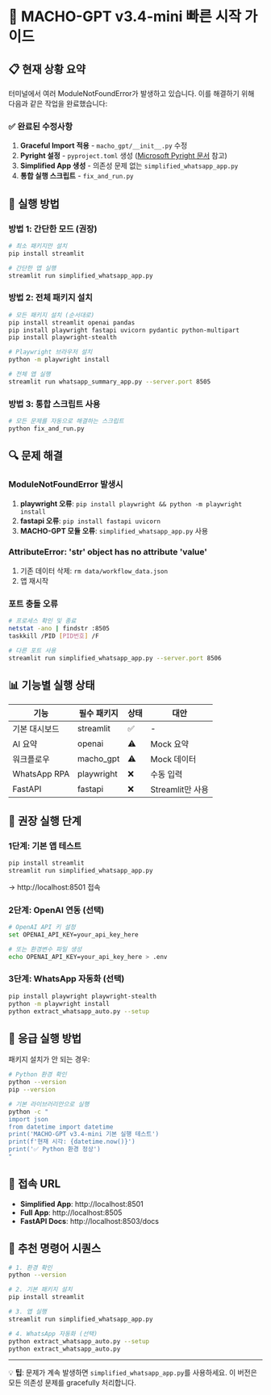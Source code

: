 # 🚀 MACHO-GPT v3.4-mini 빠른 시작 가이드

## 📋 현재 상황 요약
터미널에서 여러 ModuleNotFoundError가 발생하고 있습니다. 이를 해결하기 위해 다음과 같은 작업을 완료했습니다:

### ✅ 완료된 수정사항
1. **Graceful Import 적용** - `macho_gpt/__init__.py` 수정
2. **Pyright 설정** - `pyproject.toml` 생성 ([Microsoft Pyright 문서](https://github.com/microsoft/pyright/blob/main/docs/configuration.md#reportMissingImports) 참고)
3. **Simplified App 생성** - 의존성 문제 없는 `simplified_whatsapp_app.py`
4. **통합 실행 스크립트** - `fix_and_run.py`

## 🔧 실행 방법

### 방법 1: 간단한 모드 (권장)
```bash
# 최소 패키지만 설치
pip install streamlit

# 간단한 앱 실행
streamlit run simplified_whatsapp_app.py
```

### 방법 2: 전체 패키지 설치
```bash
# 모든 패키지 설치 (순서대로)
pip install streamlit openai pandas
pip install playwright fastapi uvicorn pydantic python-multipart
pip install playwright-stealth

# Playwright 브라우저 설치
python -m playwright install

# 전체 앱 실행
streamlit run whatsapp_summary_app.py --server.port 8505
```

### 방법 3: 통합 스크립트 사용
```bash
# 모든 문제를 자동으로 해결하는 스크립트
python fix_and_run.py
```

## 🔍 문제 해결

### ModuleNotFoundError 발생시
1. **playwright 오류**: `pip install playwright && python -m playwright install`
2. **fastapi 오류**: `pip install fastapi uvicorn`
3. **MACHO-GPT 모듈 오류**: `simplified_whatsapp_app.py` 사용

### AttributeError: 'str' object has no attribute 'value'
1. 기존 데이터 삭제: `rm data/workflow_data.json`
2. 앱 재시작

### 포트 충돌 오류
```bash
# 프로세스 확인 및 종료
netstat -ano | findstr :8505
taskkill /PID [PID번호] /F

# 다른 포트 사용
streamlit run simplified_whatsapp_app.py --server.port 8506
```

## 📊 기능별 실행 상태

| 기능 | 필수 패키지 | 상태 | 대안 |
|------|-------------|------|------|
| 기본 대시보드 | streamlit | ✅ | - |
| AI 요약 | openai | ⚠️ | Mock 요약 |
| 워크플로우 | macho_gpt | ⚠️ | Mock 데이터 |
| WhatsApp RPA | playwright | ❌ | 수동 입력 |
| FastAPI | fastapi | ❌ | Streamlit만 사용 |

## 🎯 권장 실행 단계

### 1단계: 기본 앱 테스트
```bash
pip install streamlit
streamlit run simplified_whatsapp_app.py
```
→ http://localhost:8501 접속

### 2단계: OpenAI 연동 (선택)
```bash
# OpenAI API 키 설정
set OPENAI_API_KEY=your_api_key_here

# 또는 환경변수 파일 생성
echo OPENAI_API_KEY=your_api_key_here > .env
```

### 3단계: WhatsApp 자동화 (선택)
```bash
pip install playwright playwright-stealth
python -m playwright install
python extract_whatsapp_auto.py --setup
```

## 🚨 응급 실행 방법

패키지 설치가 안 되는 경우:
```bash
# Python 환경 확인
python --version
pip --version

# 기본 라이브러리만으로 실행
python -c "
import json
from datetime import datetime
print('MACHO-GPT v3.4-mini 기본 실행 테스트')
print(f'현재 시각: {datetime.now()}')
print('✅ Python 환경 정상')
"
```

## 📱 접속 URL
- **Simplified App**: http://localhost:8501
- **Full App**: http://localhost:8505  
- **FastAPI Docs**: http://localhost:8503/docs

## 🔧 추천 명령어 시퀀스
```bash
# 1. 환경 확인
python --version

# 2. 기본 패키지 설치
pip install streamlit

# 3. 앱 실행
streamlit run simplified_whatsapp_app.py

# 4. WhatsApp 자동화 (선택)
python extract_whatsapp_auto.py --setup
python extract_whatsapp_auto.py
```

---
💡 **팁**: 문제가 계속 발생하면 `simplified_whatsapp_app.py`를 사용하세요. 이 버전은 모든 의존성 문제를 gracefully 처리합니다. 